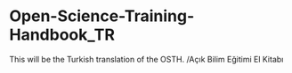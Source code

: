 # Open-Science-Training-Handbook_TR
This will be the Turkish translation of the OSTH. /Açık Bilim Eğitimi El Kitabı
